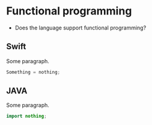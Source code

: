 # Functional programming 
* Does the language support functional programming?

## Swift
Some paragraph.

```swift
Something = nothing;
```

## JAVA
Some paragraph.

```java
import nothing;
```
